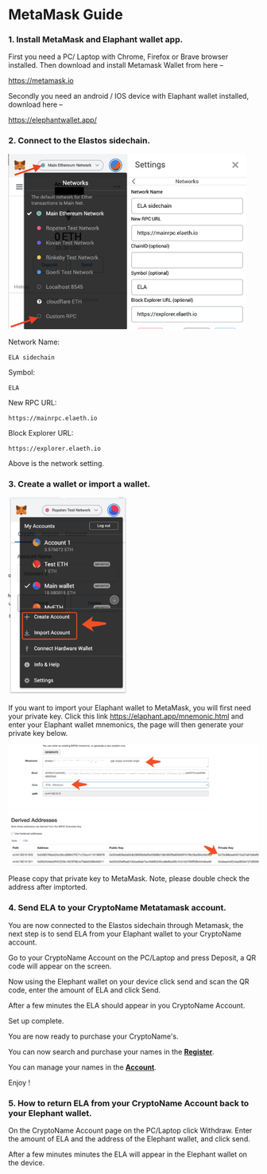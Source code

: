 # MetaMask Guide

### 1. Install MetaMask and Elaphant wallet app.

First you need a PC/ Laptop with Chrome, Firefox or Brave browser installed. Then download and install Metamask Wallet from here –

https://metamask.io

Secondly you need an android / IOS device with Elaphant wallet installed, download here –

https://elephantwallet.app/



### 2. Connect to the Elastos sidechain.

<img src="img/s4.png" width="240"/><img src="img/s3.png" width="240"/>



Network Name: 

```
ELA sidechain
```

Symbol: 

```
ELA
```

New RPC URL: 

```
https://mainrpc.elaeth.io
```

Block Explorer URL: 

```
https://explorer.elaeth.io
```

Above is the network setting.



### 3. Create a wallet or import a wallet.

<img src="img/s2.png" width="240"/>

If you want to import your Elaphant wallet to MetaMask, you will first need your private key. Click this link https://elaphant.app/mnemonic.html and enter your Elaphant wallet mnemonics, the page will then generate your private key below.

<img src="img/s1.png" />

Please copy that private key to MetaMask. Note, please double check the address after imptorted.



### 4. Send ELA to your CryptoName Metatamask account.

You are now connected to the Elastos sidechain through Metamask, the next step is to send ELA from your Elaphant wallet to your CryptoName account.

Go to your CryptoName Account on the PC/Laptop and press Deposit, a QR code will appear on the screen.

Now using the Elephant wallet on your device click send and scan the QR code, enter the amount of ELA and click Send.

After a few minutes the ELA should appear in you CryptoName Account.

Set up complete.

You are now ready to purchase your CryptoName's.

You can now search and purchase your names in the [**Register**](https://cryptoname.org/register.html).

You can manage your names in the [**Account**](https://cryptoname.org/account.html).

Enjoy !

### 5. How to return ELA from your CryptoName Account back to your Elephant wallet.

On the CryptoName Account page on the PC/Laptop click Withdraw. Enter the amount of ELA and the address of the Elephant wallet, and click send.

After a few minutes minutes the ELA will appear in the Elephant wallet on the device.